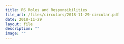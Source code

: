 ```yaml
---
title: RS Roles and Responsibilities
file_url: /files/circulars/2018-11-29-circular.pdf
date: 2018-11-29
layout: file
description: ""
image: ""
---
```

